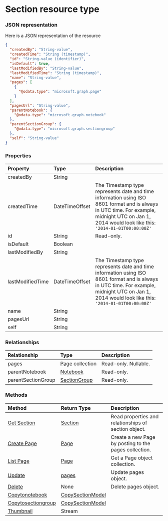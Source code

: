 # Section resource type



### JSON representation

Here is a JSON representation of the resource

<!-- {
  "blockType": "resource",
  "optionalProperties": [
    "pages",
    "parentNotebook",
    "parentSectionGroup"
  ],
  "@odata.type": "microsoft.graph.section"
}-->

```json
{
  "createdBy": "String-value",
  "createdTime": "String (timestamp)",
  "id": "String-value (identifier)",
  "isDefault": true,
  "lastModifiedBy": "String-value",
  "lastModifiedTime": "String (timestamp)",
  "name": "String-value",
  "pages": [
    {
      "@odata.type": "microsoft.graph.page"
    }
  ],
  "pagesUrl": "String-value",
  "parentNotebook": {
    "@odata.type": "microsoft.graph.notebook"
  },
  "parentSectionGroup": {
    "@odata.type": "microsoft.graph.sectiongroup"
  },
  "self": "String-value"
}

```
### Properties
| Property	   | Type	|Description|
|:---------------|:--------|:----------|
|createdBy|String||
|createdTime|DateTimeOffset|The Timestamp type represents date and time information using ISO 8601 format and is always in UTC time. For example, midnight UTC on Jan 1, 2014 would look like this: `'2014-01-01T00:00:00Z'`|
|id|String| Read-only.|
|isDefault|Boolean||
|lastModifiedBy|String||
|lastModifiedTime|DateTimeOffset|The Timestamp type represents date and time information using ISO 8601 format and is always in UTC time. For example, midnight UTC on Jan 1, 2014 would look like this: `'2014-01-01T00:00:00Z'`|
|name|String||
|pagesUrl|String||
|self|String||

### Relationships
| Relationship | Type	|Description|
|:---------------|:--------|:----------|
|pages|[Page](page.md) collection| Read-only. Nullable.|
|parentNotebook|[Notebook](notebook.md)| Read-only.|
|parentSectionGroup|[SectionGroup](sectiongroup.md)| Read-only.|

### Methods

| Method		   | Return Type	|Description|
|:---------------|:--------|:----------|
|[Get Section](../api/section_get.md) | [Section](section.md) |Read properties and relationships of section object.|
|[Create Page](../api/section_post_pages.md) |[Page](page.md)| Create a new Page by posting to the pages collection.|
|[List Page](../api/page_list.downcase}.md) |[Page](page.md)| Get a Page object collection.|
|[Update](../api/pages_update.md) | [pages](pages.md)	|Update pages object. |
|[Delete](../api/pages_delete.md) | None |Delete pages object. |
|[Copytonotebook](../api/pages_copytonotebook.md)|[CopySectionModel](copysectionmodel.md)||
|[Copytosectiongroup](../api/pages_copytosectiongroup.md)|[CopySectionModel](copysectionmodel.md)||
|[Thumbnail](../api/pages_thumbnail.md)|Stream||

<!-- uuid: a45eaed3-2ab6-479e-b4cc-a0e56c081e2f
2015-10-25 12:52:19 UTC -->
<!-- {
  "type": "#page.annotation",
  "description": "pages resource",
  "keywords": "",
  "section": "documentation",
  "tocPath": ""
}-->